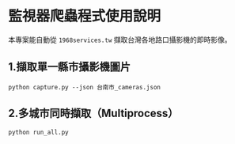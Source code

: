 # 監視器爬蟲程式使用說明

本專案能自動從 `1968services.tw` 擷取台灣各地路口攝影機的即時影像。

## 1.擷取單一縣市攝影機圖片

```shell
python capture.py --json 台南市_cameras.json
```

## 2.多城市同時擷取（Multiprocess）

```shell
python run_all.py
```
